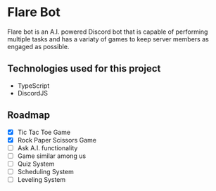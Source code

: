# Flare Bot

Flare bot is an A.I. powered Discord bot that is capable of performing multiple tasks and has a variaty of games to keep server members as engaged as possible.

## Technologies used for this project

- TypeScript
- DiscordJS

## Roadmap

- [x] Tic Tac Toe Game
- [x] Rock Paper Scissors Game
- [ ] Ask A.I. functionality
- [ ] Game similar among us
- [ ] Quiz System
- [ ] Scheduling System
- [ ] Leveling System
